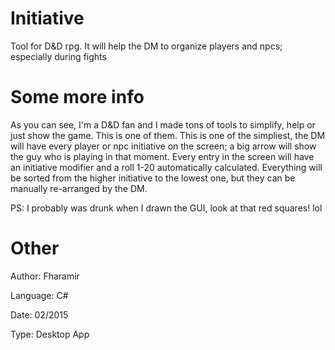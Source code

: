 # Initiative
Tool for D&amp;D rpg. It will help the DM to organize players and npcs; especially during fights

# Some more info
As you can see, I'm a D&amp;D fan and I made tons of tools to simplify, help or just show the game. This is one of them. This is one of the simpliest, the DM will have every player or npc initiative on the screen; a big arrow will show the guy who is playing in that moment. Every entry in the screen will have an initiative modifier and a roll 1-20 automatically calculated. Everything will be sorted from the higher initiative to the lowest one, but they can be manually re-arranged by the DM.

PS: I probably was drunk when I drawn the GUI, look at that red squares! lol

# Other
Author: Fharamir

Language: C#

Date: 02/2015

Type: Desktop App
